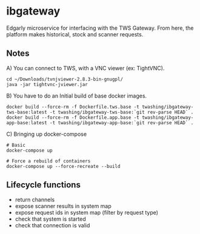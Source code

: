 # ibgateway

Edgarly microservice for interfacing with the TWS Gateway. From here, the platform makes historical, stock and scanner requests.


## Notes

A) You can connect to TWS, with a VNC viewer (ex: TightVNC).

```
cd ~/Downloads/tvnjviewer-2.8.3-bin-gnugpl/
java -jar tightvnc-jviewer.jar
```

B) You have to do an Initial build of base docker images.
```
docker build --force-rm -f Dockerfile.tws.base -t twashing/ibgateway-tws-base:latest -t twashing/ibgateway-tws-base:`git rev-parse HEAD` .
docker build --force-rm -f Dockerfile.app.base -t twashing/ibgateway-app-base:latest -t twashing/ibgateway-app-base:`git rev-parse HEAD` .
```

C) Bringing up docker-compose 
```
# Basic
docker-compose up 

# Force a rebuild of containers
docker-compose up --force-recreate --build
```

## Lifecycle functions

- return channels
- expose scanner results in system map
- expose request ids in system map (filter by request type)
- check that system is started
- check that connection is valid
